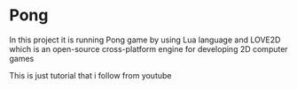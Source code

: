 # Pong
In this project it is running Pong game by using Lua language and LOVE2D which is an open-source cross-platform engine for developing 2D computer games

This is just tutorial that i follow from youtube
